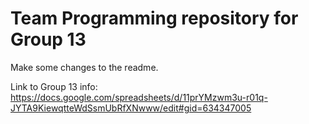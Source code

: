 # Team Programming repository for Group 13

Make some changes to the readme.

Link to Group 13 info: https://docs.google.com/spreadsheets/d/11prYMzwm3u-r01q-JYTA9KiewqtteWdSsmUbRfXNwww/edit#gid=634347005
